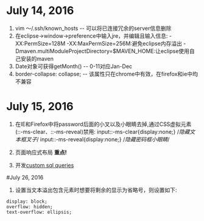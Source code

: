 # July 14, 2016
1. vim ～/.ssh/known_hosts  -- 可以将已连接冗余的server信息删除
2. 在eclipse->window->preference中输入jre，并编辑且输入信息:
    -XX:PermSize=128M -XX:MaxPermSize=256M:避免eclipse内存溢出
    -Dmaven.multiModuleProjectDirectory=$MAVEN_HOME:让eclipse使用自己安装的maven
3. Date对象可获得getMonth()  -- 0-11对应Jan-Dec
4. border-collapse: collapse; -- 该属性只在chrome中有效，在firefox和ie中均不兼容

# July 15, 2016
1. 在IE和Firefox中将password后面的小叉以及小眼睛去掉,通过CSS虚拟元素(::-ms-clear、::-ms-reveal)禁用:
    input::-ms-clear{display:none;} /*隐藏文本框叉子*/
    input::-ms-reveal{display:none;} /*隐藏密码框小眼睛*/

2. 页面响应式布局 **重点!**

3. 开发[custom sql queries](https://dev.liferay.com/develop/tutorials/-/knowledge_base/6-2/developing-custom-sql-queries)

#July 26, 2016
1. 设置当文本溢出包含元素时想要将剩余的显示为省略号，则设置如下:
```
display: block;
overflow: hidden;
text-overflow: ellipsis;
```